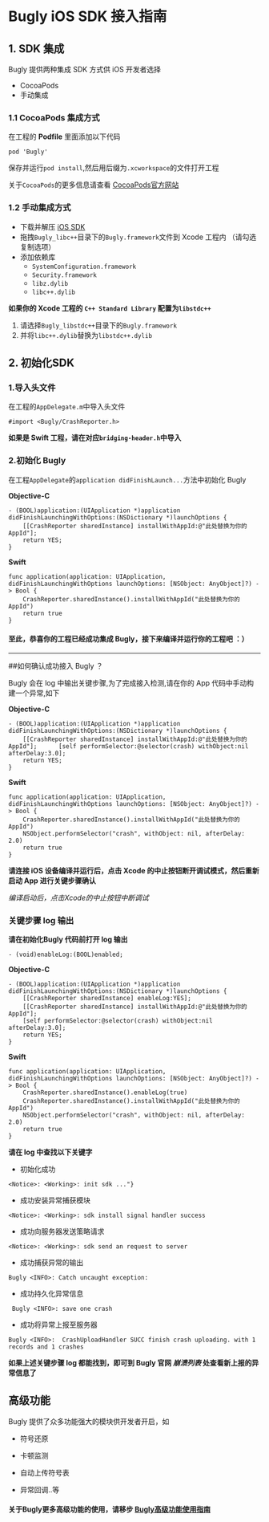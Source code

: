 # Bugly iOS SDK 接入指南

## 1. SDK 集成

Bugly 提供两种集成 SDK 方式供 iOS 开发者选择

* CocoaPods  
* 手动集成 

### 1.1 CocoaPods 集成方式

在工程的 **Podfile** 里面添加以下代码

`pod 'Bugly'`

保存并运行`pod install`,然后用后缀为`.xcworkspace`的文件打开工程

关于`CocoaPods`的更多信息请查看 [CocoaPods官方网站](https://cocoapods.org "CocoaPods") 

### 1.2 手动集成方式

* 下载并解压 [iOS SDK](http://bugly.qq.com/sdkdown?id=05deedf8-796e-4e95-9d1d-3bb3d9890e78 "iOS SDK") 
* 拖拽`Bugly_libc++`目录下的`Bugly.framework`文件到 Xcode 工程内 （请勾选复制选项）
* 添加依赖库
	* `SystemConfiguration.framework`
	* `Security.framework`
	* `libz.dylib`
	* `libc++.dylib`

**如果你的 Xcode 工程的 `C++ Standard Library` 配置为`libstdc++`**

1. 请选择`Bugly_libstdc++`目录下的`Bugly.framework`
2. 并将`libc++.dylib`替换为`libstdc++.dylib`

## 2. 初始化SDK

### 1.导入头文件

在工程的`AppDelegate.m`中导入头文件

`#import <Bugly/CrashReporter.h>`

**如果是 Swift 工程，请在对应`bridging-header.h`中导入**

### 2.初始化 Bugly

在工程`AppDelegate`的`application didFinishLaunch...`方法中初始化 Bugly

**Objective-C**

	- (BOOL)application:(UIApplication *)application didFinishLaunchingWithOptions:(NSDictionary *)launchOptions {
	    [[CrashReporter sharedInstance] installWithAppId:@"此处替换为你的AppId"];
	    return YES;
	}


**Swift**

	func application(application: UIApplication, didFinishLaunchingWithOptions launchOptions: [NSObject: AnyObject]?) -> Bool {
		CrashReporter.sharedInstance().installWithAppId("此处替换为你的AppId")
		return true
    }


#### 至此，恭喜你的工程已经成功集成 Bugly，接下来编译并运行你的工程吧 ：）


----

##如何确认成功接入 Bugly ？

Bugly 会在 log 中输出关键步骤,为了完成接入检测,请在你的 App 代码中手动构建一个异常,如下

**Objective-C**

	- (BOOL)application:(UIApplication *)application didFinishLaunchingWithOptions:(NSDictionary *)launchOptions {
		[[CrashReporter sharedInstance] installWithAppId:@"此处替换为你的AppId"];		[self performSelector:@selector(crash) withObject:nil afterDelay:3.0];
		return YES;
	}

**Swift**

	func application(application: UIApplication, didFinishLaunchingWithOptions launchOptions: [NSObject: AnyObject]?) -> Bool {
		CrashReporter.sharedInstance().installWithAppId("此处替换为你的AppId")
		NSObject.performSelector("crash", withObject: nil, afterDelay: 2.0)
		return true
	}


**请连接 iOS 设备编译并运行后，点击 Xcode 的中止按钮断开调试模式，然后重新启动 App 进行关键步骤确认**

*编译启动后，点击Xcode的中止按钮中断调试*

### 关键步骤 log 输出

**请在初始化Bugly 代码前打开 log 输出**

`- (void)enableLog:(BOOL)enabled;`

**Objective-C**

	- (BOOL)application:(UIApplication *)application didFinishLaunchingWithOptions:(NSDictionary *)launchOptions {
	    [[CrashReporter sharedInstance] enableLog:YES];
	    [[CrashReporter sharedInstance] installWithAppId:@"此处替换为你的AppId"];
	    [self performSelector:@selector(crash) withObject:nil afterDelay:3.0];
	    return YES;
	}
**Swift**

	func application(application: UIApplication, didFinishLaunchingWithOptions launchOptions: [NSObject: AnyObject]?) -> Bool {
		CrashReporter.sharedInstance().enableLog(true)
		CrashReporter.sharedInstance().installWithAppId("此处替换为你的AppId")
		NSObject.performSelector("crash", withObject: nil, afterDelay: 2.0)
		return true
	}

**请在 log 中查找以下关键字**

- 初始化成功

`<Notice>: <Working>: init sdk ..."}`

- 成功安装异常捕获模块

`<Notice>: <Working>: sdk install signal handler success`

- 成功向服务器发送策略请求

`<Notice>: <Working>: sdk send an request to server`

- 成功捕获异常的输出

`Bugly <INFO>: Catch uncaught exception:`

- 成功持久化异常信息

` Bugly <INFO>: save one crash`

- 成功将异常上报至服务器

`Bugly <INFO>:  CrashUploadHandler SUCC finish crash uploading. with 1 records and 1 crashes`

**如果上述关键步骤 log 都能找到，即可到 Bugly 官网 *崩溃列表* 处查看新上报的异常信息了**


## 高级功能

Bugly 提供了众多功能强大的模块供开发者开启，如

- 符号还原

- 卡顿监测

- 自动上传符号表

- 异常回调..等

#### 关于Bugly更多高级功能的使用，请移步 [Bugly高级功能使用指南](./advanced/ADVANCED.md)
